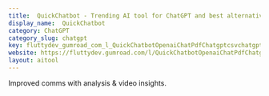 ```yaml
---
title:  QuickChatbot - Trending AI tool for ChatGPT and best alternatives
display_name:  QuickChatbot
category: ChatGPT
category_slug: chatgpt
key: fluttydev_gumroad_com_l_QuickChatbotOpenaiChatPdfChatgptcsvchatgptyout
website: https://fluttydev.gumroad.com/l/QuickChatbotOpenaiChatPdfChatgptcsvchatgptyoutubesummary
layout: aitool
---
```


Improved comms with analysis & video insights.
